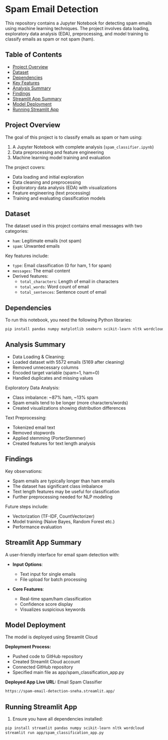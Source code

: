 # Spam Email Detection

This repository contains a Jupyter Notebook for detecting spam emails using machine learning techniques. The project involves data loading, exploratory data analysis (EDA), preprocessing, and model training to classify emails as spam or not spam (ham).

## Table of Contents
- [Project Overview](#project-overview)
- [Dataset](#dataset)
- [Dependencies](#dependencies)
- [Key Features](#key-features)
- [Analysis Summary](#analysis-summary)
- [Findings](#findings)
- [Streamlit App Summary](#streamlit-app-summary)
- [Model Deployment](#model-deployment)
- [Running Streamlit App](#running-streamlit-app)

## Project Overview
The goal of this project is to classify emails as spam or ham using:
1. A Jupyter Notebook with complete analysis (`spam_classifier.ipynb`)
2. Data preprocessing and feature engineering
3. Machine learning model training and evaluation

The project covers:
- Data loading and initial exploration
- Data cleaning and preprocessing
- Exploratory data analysis (EDA) with visualizations
- Feature engineering (text processing)
- Training and evaluating classification models

## Dataset
The dataset used in this project contains email messages with two categories:
- `ham`: Legitimate emails (not spam)
- `spam`: Unwanted emails

Key features include:
- `type`: Email classification (0 for ham, 1 for spam)
- `messages`: The email content
- Derived features:
  - `total_characters`: Length of email in characters
  - `total_words`: Word count of email
  - `total_sentences`: Sentence count of email

## Dependencies
To run this notebook, you need the following Python libraries:
```bash
pip install pandas numpy matplotlib seaborn scikit-learn nltk wordcloud
```

## Analysis Summary
- Data Loading & Cleaning:
- Loaded dataset with 5572 emails (5169 after cleaning)
- Removed unnecessary columns
- Encoded target variable (spam=1, ham=0)
- Handled duplicates and missing values

Exploratory Data Analysis:
- Class imbalance: ~87% ham, ~13% spam
- Spam emails tend to be longer (more characters/words)
- Created visualizations showing distribution differences

Text Preprocessing:
- Tokenized email text
- Removed stopwords
- Applied stemming (PorterStemmer)
- Created features for text length analysis

## Findings
Key observations:
- Spam emails are typically longer than ham emails
- The dataset has significant class imbalance
- Text length features may be useful for classification
- Further preprocessing needed for NLP modeling

Future steps include:
- Vectorization (TF-IDF, CountVectorizer)
- Model training (Naive Bayes, Random Forest etc.)
- Performance evaluation

## Streamlit App Summary
A user-friendly interface for email spam detection with:

- **Input Options**:
  - Text input for single emails
  - File upload for batch processing

- **Core Features**:
  - Real-time spam/ham classification
  - Confidence score display
  - Visualizes suspicious keywords

## Model Deployment
The model is deployed using Streamlit Cloud

**Deployment Process:**
- Pushed code to GitHub repository
- Created Streamlit Cloud account
- Connected GitHub repository
- Specified main file as app/spam_classification_app.py

**Deployed App Live URL:**
Email Spam Classifier
```bash
https://spam-email-detection-sneha.streamlit.app/
```

## Running Streamlit App
1. Ensure you have all dependencies installed:
```bash
pip install streamlit pandas numpy scikit-learn nltk wordcloud
streamlit run app/spam_classification_app.py
```
